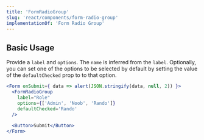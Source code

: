 ```yaml
---
title: 'FormRadioGroup'
slug: 'react/components/form-radio-group'
implementationOf: 'Form Radio Group'
---
```


## Basic Usage

Provide a `label` and `options`. The `name` is inferred from the `label`. Optionally, you can set one of the options to be selected by default by setting the value of the `defaultChecked` prop to to that option.

```jsx
<Form onSubmit={ data => alert(JSON.stringify(data, null, 2)) }>
  <FormRadioGroup
    label="Role"
    options={['Admin', 'Noob', 'Rando']}
    defaultChecked='Rando'
  />
  
  <Button>Submit</Button>
</Form>
```
